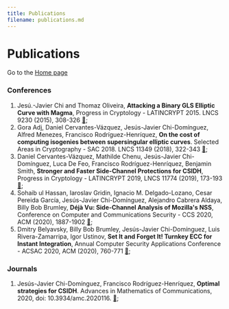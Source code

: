 ```yaml
---
title: Publications
filename: publications.md
--- 
```


# Publications

Go to the [Home page](index.md)

### Conferences
1. Jes&uacute;.-Javier Chi and Thomaz Oliveira, **Attacking a Binary GLS Elliptic Curve with Magma**, Progress in Cryptology - LATINCRYPT 2015. LNCS 9230 (2015), 308-326 [&#128279;](https://doi.org/10.1007/978-3-319-22174-8_17);
2. Gora Adj, Daniel Cervantes-V&aacute;zquez, Jes&uacute;s-Javier Chi-Dom&iacute;nguez, Alfred Menezes, Francisco Rodr&iacute;guez-Henr&iacute;quez, **On the cost of computing isogenies between supersingular elliptic curves**. Selected Areas in Cryptography - SAC 2018. LNCS 11349 (2018), 322-343 [&#128279;](https://doi.org/10.1007/978-3-030-10970-7_15);
3. Daniel Cervantes-V&aacute;zquez, Mathilde Chenu, Jes&uacute;s-Javier Chi-Dom&iacute;nguez, Luca De Feo, Francisco Rodr&iacute;guez-Henr&iacute;quez, Benjamin Smith, **Stronger and Faster Side-Channel Protections for CSIDH**, Progress in Cryptology - LATINCRYPT 2019, LNCS 11774 (2019), 173-193 [&#128279;](https://doi.org/10.1007/978-3-030-30530-7_9);
4. Sohaib ul Hassan, Iaroslav Gridin, Ignacio M. Delgado-Lozano, Cesar Pereida Garc&iacute;a, Jes&uacute;s-Javier Chi-Dom&iacute;nguez, Alejandro Cabrera Aldaya, Billy Bob Brumley, **D&eacute;j&agrave; Vu: Side-Channel Analysis of Mozilla's NSS**, Conference on Computer and Communications Security - CCS 2020, ACM (2020), 1887-1902 [&#128279;](https://doi.org/10.1145/3372297.3421761);
5. Dmitry Belyavsky, Billy Bob Brumley, Jes&uacute;s-Javier Chi-Dom&iacute;nguez, Luis Rivera-Zamarripa, Igor Ustinov, **Set It and Forget It! Turnkey ECC for Instant Integration**, Annual Computer Security Applications Conference - ACSAC 2020, ACM (2020), 760-771 [&#128279;](https://doi.org/10.1145/3372297.3421761);

### Journals
1. Jes&uacute;s-Javier Chi-Dom&iacute;nguez, Francisco Rodr&iacute;guez-Henr&iacute;quez, **Optimal strategies for CSIDH**. Advances in Mathematics of Communications, 2020, doi: 10.3934/amc.2020116. [&#128279;](http://dx.doi.org/10.3934/amc.2020116);
